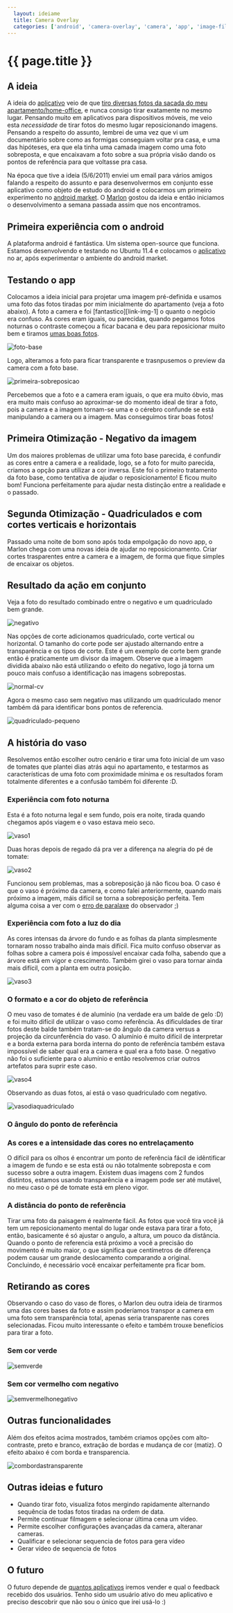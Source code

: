 ```yaml
---
  layout: ideiame
  title: Camera Overlay
  categories: ['android', 'camera-overlay', 'camera', 'app', 'image-filters']
---
```


# {{ page.title }} 


## A ideia

A ideia do [aplicativo][android-market-link] veio de que [tiro diversas fotos da sacada do meu apartamento/home-office][link-album-facebook], e nunca consigo tirar exatamente no mesmo lugar. Pensando muito em aplicativos para dispositivos móveis, me veio esta *necessidade* de tirar fotos do mesmo lugar reposicionando imagens. Pensando a respeito do assunto, lembrei de uma vez que vi um documentário sobre como as formigas conseguiam voltar pra casa, e uma das hipóteses, era que ela tinha uma camada imagem como uma foto sobreposta, e que encaixavam a foto sobre a sua própria visão dando os pontos de referência para que voltasse pra casa.

Na época que tive a ideia (5/6/2011) enviei um email para vários amigos falando a respeito do assunto e para desenvolvermos em conjunto esse aplicativo como objeto de estudo do android e colocarmos um primeiro experimento no [android market][android-market-link]. O [Marlon][marlon] gostou da ideia e então iniciamos o desenvolvimento a semana passada assim que nos encontramos.

## Primeira experiência com o android

A plataforma android é fantástica. Um sistema open-source que funciona. Estamos desenvolvendo e testando no Ubuntu 11.4 e  colocamos o [aplicativo][android-market-link] no ar, após experimentar o ambiente do android market. 


## Testando o app

Colocamos a ideia inicial para projetar uma imagem pré-definida e usamos uma foto das fotos tiradas por mim inicialmente do apartamento (veja a foto abaixo). A foto  a camera e foi [fantastico][link-img-1] o quanto o negócio era confuso. As cores eram iguais, ou parecidas, quando pegamos fotos noturnas o contraste começou a ficar bacana e deu para reposicionar muito bem e tiramos [umas boas fotos][link-primeira-sequencia-boa].

![foto-base]


Logo, alteramos  a foto para ficar transparente e trasnpusemos o preview da camera com a foto base.

![primeira-sobreposicao]


Percebemos que a foto e a camera eram iguais, o que era muito óbvio, mas era muito mais confuso ao aproximar-se do momento ideal de tirar a foto, pois a camera e a imagem tornam-se uma e o cérebro confunde se está manipulando a camera ou a imagem. Mas conseguimos tirar boas fotos!


## Primeira Otimização - Negativo da imagem

Um dos maiores problemas de utilizar uma foto base parecida, é confundir as cores entre a camera e a realidade, logo, se a foto for muito parecida, criamos a opção para utilizar a cor inversa. Este foi o primeiro tratamento da foto base, como tentativa de ajudar o reposicionamento! E ficou muito bom! Funciona perfeitamente para ajudar nesta distinção entre a realidade e o passado.

## Segunda Otimização - Quadriculados e com cortes verticais e horizontais

Passado uma noite de bom sono após toda empolgação do novo app, o Marlon chega com uma novas ideia de ajudar no reposicionamento. Criar cortes trasparentes entre a camera e a imagem, de forma que fique simples de encaixar os objetos.

## Resultado da ação em conjunto

Veja a foto do resultado combinado entre o negativo e um quadriculado bem grande.

![negativo]

Nas opções de corte adicionamos quadriculado, corte vertical ou horizontal. O tamanho do corte pode ser ajustado alternando entre a transparência e os tipos de corte. Este é um exemplo de corte bem grande então é praticamente um divisor da imagem. Observe que a imagem dividida abaixo não está utilizando o efeito do negativo, logo já torna um pouco mais confuso a identificação nas imagens sobrepostas. 

![normal-cv]

Agora o mesmo caso sem negativo mas utilizando um quadriculado menor também dá para identificar bons pontos de referencia.

![quadriculado-pequeno]

## A história do vaso

Resolvemos então escolher outro cenário e tirar uma foto inicial de um vaso de tomates que plantei dias atrás aqui no apartamento, e testarmos as características de uma foto com proximidade mínima e os resultados foram totalmente diferentes e a confusão também foi diferente :D. 

### Experiência com foto noturna

Esta é a foto noturna legal e sem fundo, pois era noite, tirada quando chegamos após viagem e o vaso estava meio seco.

![vaso1]

Duas horas depois de regado dá pra ver a diferença na alegria do pé de tomate:

![vaso2]

Funcionou sem problemas, mas a sobreposição já não ficou boa. O caso é que o vaso é próximo da camera, e como falei anteriormente, quando mais próximo a imagem, máis difícil se torna a sobreposição perfeita. Tem alguma coisa a ver com o [erro de paralaxe][erro-paralaxe] do observador ;)

### Experiência com foto a luz do dia

As cores intensas da árvore do fundo e as folhas da planta simplesmente tornaram nosso trabalho ainda mais difícil. Fica muito confuso observar as folhas sobre a camera pois é impossível encaixar cada folha, sabendo que a árvore está em vigor e crescimento. Também girei o vaso para tornar ainda mais difícil, com a planta em outra posição.

![vaso3]

### O formato e a cor do objeto de referência

O meu vaso de tomates é de alumínio (na verdade era um balde de gelo :D) e foi muito difícil de utilizar o vaso como referência. As dificuldades de tirar fotos deste balde também tratam-se do ângulo da camera versus a projeção da circunferência do vaso. O alumínio é muito difícil de interpretar e a borda externa para borda interna do ponto de referência também estava impossível de saber qual era a camera e qual era a foto base. O negativo não foi o suficiente para o alumínio e então resolvemos criar outros artefatos para suprir este caso.

![vaso4]

Observando as duas fotos, aí está o vaso quadriculado com negativo.

![vasodiaquadriculado]

### O ângulo do ponto de referência


### As cores e a intensidade das cores no entrelaçamento

O difícil para os olhos é encontrar um ponto de referência fácil de idêntificar a imagem de fundo e se esta está ou não totalmente sobreposta e com sucesso sobre a outra imagem. Existem duas imagens com 2 fundos distintos, estamos usando transparência e a imagem pode ser até mutável, no meu caso o pé de tomate está em pleno vigor.



### A distância do ponto de referência


Tirar uma foto da paisagem é realmente fácil. As fotos que você tira você já tem um reposicionamento mental do lugar onde estava para tirar a foto, então, basicamente é só ajustar o angulo, a altura, um pouco da distância. Quando o ponto de referencia está próximo  a você a precisão do movimento é muito maior, o que significa que centímetros de diferença podem causar um grande deslocamento comparando a original. Concluindo, é necessário você encaixar perfeitamente pra ficar bom.


## Retirando as cores

Observando o caso do vaso de flores, o Marlon deu outra ideia de tirarmos uma das cores bases da foto e assim poderíamos transpor a camera em uma foto sem transparência total, apenas seria transparente nas cores selecionadas. Ficou muito interessante o efeito e também trouxe benefícios para tirar a foto.

### Sem cor verde

![semverde]

### Sem cor vermelho com negativo

![semvermelhonegativo]


## Outras funcionalidades

Além dos efeitos acima mostrados, também criamos opções com alto-contraste, preto e branco, extração de bordas e mudança de cor (matiz). O efeito abaixo é com borda e transparencia.

![combordastransparente]

## Outras ideias e futuro

* Quando tirar foto, visualiza fotos mergindo rapidamente alternando sequência de todas fotos tiradas na ordem de data.
* Permite continuar filmagem e selecionar última cena um vídeo.
* Permite escolher configurações avançadas da camera, alteranar cameras.
* Qualificar e selecionar sequencia de fotos para gera vídeo
* Gerar vídeo de sequencia de fotos

## O futuro

O futuro depende de [quantos aplicativos][android-market-link] iremos vender e qual o feedback recebido dos usuários. Tenho sido um usuário ativo do meu aplicativo e preciso descobrir que não sou o único que irei usá-lo :)


[link-album-facebook]: http://www.facebook.com/media/set/?set=a.1691903151672.87739.1660567052&type=3&l=6db59445b9
[foto-base]: /../../../images/camera-overlay-foto-base.jpg
[primeira-sobreposicao]: /../../../images/camera-overlay-primeira-sobreposicao.png
[negativo]: /../../../images/camera-overlay-negativo.png
[normal-cv]: /../../../images/camera-overlay-normal-corte-vertical.png
[quadriculado-pequeno]: /../../../images/camera-overlay-quadriculado-pequeno.png
[vaso1]: /../../../images/camera-overlay-vaso-1.jpg
[vaso2]: /../../../images/camera-overlay-vaso-2.jpg
[vaso3]: /../../../images/camera-overlay-vaso-dia-1.jpg
[vaso4]: /../../../images/camera-overlay-vaso-dia-2.jpg
[semverde]: /../../../images/camera-overlay-sem-verde.png
[combordastransparente]: /../../../images/camera-overlay-com-bordas-transparente.png
[semvermelhonegativo]: /../../../images/camera-overlay-sem-vermelho-negativo.png
[vasodiaquadriculado]: /../../../images/camera-overlay-vaso-dia-quadriculado.png
[android-market-link]: https://market.android.com/details?id=me.ideia.cameraoverlay&feature=search_result#?t=W251bGwsMSwxLDEsIm1lLmlkZWlhLmNhbWVyYW92ZXJsYXkiXQ..
[marlon]: mailto:marlonscalabrin@gmail.com
[link-primeira-sequencia-boa]: http://www.facebook.com/media/set/?set=a.1691903151672.87739.1660567052&type=3&l=6db59445b9
[erro-paralaxe]: http://pt.wikipedia.org/wiki/Erro_de_paralaxe
